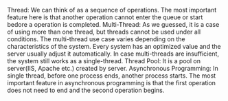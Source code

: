 ﻿Thread: We can think of as a sequence of operations. The most important feature here is that another operation cannot enter the queue or start bedore a operation is completed.
Multi-Thread: As we guessed, it is a case of using more than one thread, but threads cannot be used under all conditions. The multi-thread use case varies depending on the characteristics of the system. Every system has an optimized value and the server usually adjust it automatically. In case multi-threads are insufficient, the system still works as a single-thread.
Thread Pool: It is a pool on server(IIS, Apache etc.) created by server.
Asynchronous Programming: In single thread, before one process ends, another process starts. The most important feature in asynchronous programming is that the first operation does not need to end and the second operation begins.